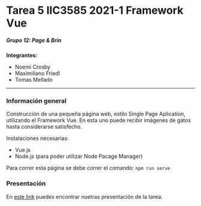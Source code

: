 # Tarea 5 IIC3585 2021-1 Framework Vue

##### Grupo 12: Page & Brin

**Integrantes:**

- Noemi Crosby
- Maximiliano Friedl
- Tomas Mellado

---

### Información general

Construcción de una pequeña página web, estilo Single Page Aplication, utilizando el Framework Vue. En esta uno puede recibir imágenes de gatos hasta considerarse satisfecho.

Instalaciones necesarias:

- Vue.js
- Node.js (para poder utilizar Node Pacage Manager)

Para correr esta página se debe correr el comando: `npm run serve`

### Presentación

En [este link](https://docs.google.com/presentation/d/1H7N3lye8he2YbwsT7slmZOB9SI_mOgXLM56fpVnTChY/edit?usp=sharing) puedes encontrar nuetras presentación de la tarea.
